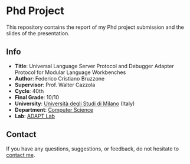 # Phd Project

This repository contains the report of my Phd project submission and the slides of the presentation.

## Info

- **Title**: Universal Language Server Protocol and Debugger Adapter Protocol for Modular Language Workbenches
- **Author**: Federico Cristiano Bruzzone
- **Supervisor**: Prof. Walter Cazzola
- **Cycle**: 40th
- **Final Grade**: 10/10
- **University**: [Università degli Studi di Milano](https://www.unimi.it/en) (Italy)
- **Department**: [Computer Science](https://www.unimi.it/en/education/master-programme/computer-science-master)
- **Lab**: [ADAPT Lab](https://di.unimi.it/it/ricerca/risorse-e-luoghi-della-ricerca/laboratori-di-ricerca/adapt-lab)

## Contact

If you have any questions, suggestions, or feedback, do not hesitate to [contact me](https://federicobruzzone.github.io/).


